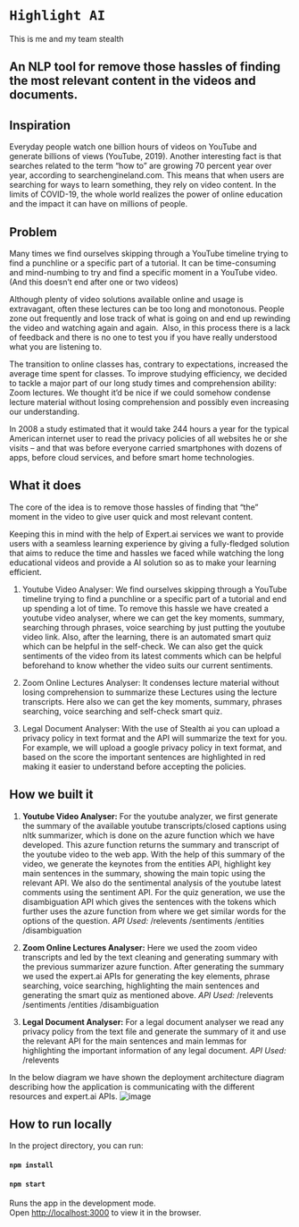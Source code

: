 # `Highlight AI`

This is me and my team stealth
## An NLP tool for remove those hassles of finding the most relevant content in the videos and documents.
## Inspiration
Everyday people watch one billion hours of videos on YouTube and generate billions of views (YouTube, 2019). Another interesting fact is that searches related to the term “how to” are growing 70 percent year over year, according to searchengineland.com. This means that when users are searching for ways to learn something, they rely on video content. 
In the limits of COVID-19, the whole world realizes the power of online education and the impact it can have on millions of people. 

## Problem
Many times we find ourselves skipping through a YouTube timeline trying to find a punchline or a specific part of a tutorial. It can be time-consuming and mind-numbing to try and find a specific moment in a YouTube video. (And this doesn’t end after one or two videos)​

Although plenty of video solutions available online and usage is extravagant, often these lectures can be too long and monotonous. People zone out frequently and lose track of what is going on and end up rewinding the video and watching again and again.
​
​Also, in this process there is a lack of feedback and there is no one to test you if you have really understood what you are listening to.

The transition to online classes has, contrary to expectations, increased the average time spent for classes. To improve studying efficiency, we decided to tackle a major part of our long study times and comprehension ability: Zoom lectures. We thought it’d be nice if we could somehow condense lecture material without losing comprehension and possibly even increasing our understanding.

In 2008 a study estimated that it would take 244 hours a year for the typical American internet user to read the privacy policies of all websites he or she visits – and that was before everyone carried smartphones with dozens of apps, before cloud services, and before smart home technologies. 

## What it does
The core of the idea is to remove those hassles of finding that “the” moment in the video to give user quick and most relevant content.​

Keeping this in mind with the help of Expert.ai services we want to provide users with a  seamless learning experience by giving a fully-fledged solution that aims to reduce the time and hassles we faced while watching the long educational videos and provide a AI solution so as to make your learning efficient.

1. Youtube Video Analyser: We find ourselves skipping through a YouTube timeline trying to find a punchline or a specific part of a tutorial and end up spending a lot of time. To remove this hassle we have created a youtube video analyser, where we can get the key moments, summary, searching through phrases, voice searching by just putting the youtube video link. Also, after the learning, there is an automated smart quiz which can be helpful in the self-check. We can also get the quick sentiments of the video from its latest comments which can be helpful beforehand to know whether the video suits our current sentiments.

2. Zoom Online Lectures Analyser: It condenses lecture material without losing comprehension to summarize these Lectures using the lecture transcripts. Here also we can get the key moments, summary, phrases searching, voice searching and self-check smart quiz.

3. Legal Document Analyser: With the use of Stealth ai you can upload a privacy policy in text format and the API will summarize the text for you. For example, we will upload a google privacy policy in text format, and based on the score the important sentences are highlighted in red making it easier to understand before accepting the policies.

## How we built it
1. **Youtube Video Analyser:** For the youtube analyzer, we first generate the summary of the available youtube transcripts/closed captions using nltk summarizer, which is done on the azure function which we have developed. This azure function returns the summary and transcript of the youtube video to the web app. With the help of this summary of the video, we generate the keynotes from the entities API, highlight key main sentences in the summary, showing the main topic using the relevant API. We also do the sentimental analysis of the youtube latest comments using the sentiment API. For the quiz generation, we use the disambiguation API which gives the sentences with the tokens which further uses the azure function from where we get similar words for the options of the question.
*API Used:*
	/relevents
	/sentiments
	/entities
	/disambiguation 

2. **Zoom Online Lectures Analyser:** Here we used the zoom video transcripts and led by the text cleaning and generating summary with the previous summarizer azure function. After generating the summary we used the expert.ai APIs for generating the key elements, phrase searching, voice searching, highlighting the main sentences and generating the smart quiz as mentioned above.
*API Used:*
	/relevents
	/sentiments
	/entities
	/disambiguation 

3. **Legal Document Analyser:** For a legal document analyser we read any privacy policy from the text file and generate the summary of it and use the relevant API for the main sentences and main lemmas for highlighting the important information of any legal document.
*API Used:*
	/relevents

In the below diagram we have shown the deployment architecture diagram describing how the application is communicating with the different resources and expert.ai APIs.
![image](https://challengepost-s3-challengepost.netdna-ssl.com/photos/production/software_photos/001/410/402/datas/gallery.jpg)
## How to run locally
In the project directory, you can run:
#### `npm install`

#### `npm start`

Runs the app in the development mode.\
Open [http://localhost:3000](http://localhost:3000) to view it in the browser.
